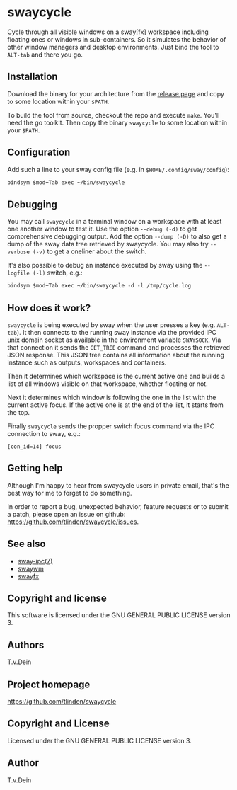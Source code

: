 # swaycycle

Cycle through  all visible windows  on a sway[fx]  workspace including
floating  ones or  windows  in sub-containers.   So  it simulates  the
behavior of other window managers  and desktop environments. Just bind
the tool to `ALT-tab` and there you go.


## Installation

Download  the   binary  for   your  architecture  from   the  [release
page](https://github.com/TLINDEN/swaycycle/releases) and copy to
some location within your `$PATH`.

To  build  the  tool  from  source,  checkout  the  repo  and  execute
`make`. You'll need  the go toolkit. Then copy  the binary `swaycycle`
to some location within your `$PATH`.

## Configuration

Add such a line to your sway config file (e.g. in `$HOME/.config/sway/config`):

```default
bindsym $mod+Tab exec ~/bin/swaycycle
```

## Debugging

You may call `swaycycle` in a terminal window on a workspace with at
least one another window to test it. Use the option `--debug (-d)` to
get comprehensive debugging output. Add the option `--dump (-D)` to
also get a dump of the sway data tree retrieved by swaycycle. You may
also try `--verbose (-v)` to get a oneliner about the switch.

It's also possible to debug an instance executed by sway using the
`--logfile (-l)` switch, e.g.:

```default
bindsym $mod+Tab exec ~/bin/swaycycle -d -l /tmp/cycle.log
```

## How does it work?

`swaycycle` is being executed by sway when the user presses a key
(e.g. `ALT-tab`). It then connects to the running sway instance via
the provided IPC unix domain socket as available in the environment
variable `SWAYSOCK`. Via that connection it sends the `GET_TREE`
command and processes the retrieved JSON response. This JSON tree
contains all information about the running instance such as outputs,
workspaces and containers.

Then it determines which workspace is the current active one and
builds a list of all windows visible on that workspace, whether
floating or not.

Next it determines which window is following the one in the list with
the current active focus. If the active one is at the end of the list,
it starts from the top.

Finally `swaycycle` sends the propper switch focus command via the IPC
connection to sway, e.g.:

`[con_id=14] focus`

## Getting help

Although I'm happy to hear from swaycycle users in private email, that's the
best way for me to forget to do something.

In order to report a bug,  unexpected behavior, feature requests or to
submit    a    patch,    please    open   an    issue    on    github:
https://github.com/tlinden/swaycycle/issues.

## See also

- [sway-ipc(7)](https://www.mankier.com/7/sway-ipc)
- [swaywm](https://github.com/swaywm/sway/)
- [swayfx](https://github.com/WillPower3309/swayfx)

## Copyright and license

This software is licensed under the GNU GENERAL PUBLIC LICENSE version 3.

## Authors

T.v.Dein <tom AT vondein DOT org>

## Project homepage

https://github.com/tlinden/swaycycle

## Copyright and License

Licensed under the GNU GENERAL PUBLIC LICENSE version 3.

## Author

T.v.Dein <tom AT vondein DOT org>
